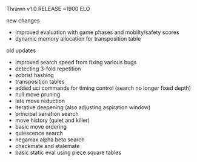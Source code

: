 Thrawn v1.0 RELEASE
~1900 ELO

new changes
- improved evaluation with game phases and mobilty/safety scores
- dynamic memory allocation for transposition table

old updates
- improved search speed from fixing various bugs
- detecting 3-fold repetition
- zobrist hashing
- transposition tables
- added uci commands for timing control (search no longer fixed depth)
- null move pruning
- late move reduction
- iterative deepening (also adjusting aspiration window)
- principal variation search
- move history (quiet and killer)
- basic move ordering
- quiescence search
- negamax alpha beta search
- checkmate and stalemate
- basic static eval using piece square tables
